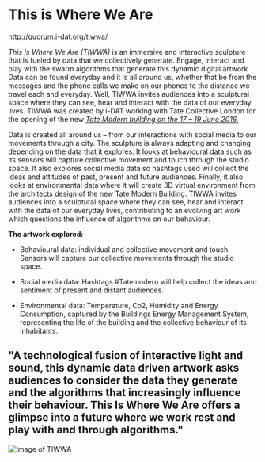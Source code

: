 # This is Where We Are
  
http://quorum.i-dat.org/tiwwa/

*This Is Where We Are (TIWWA)* is an immersive and interactive sculpture that is fueled by data that we 
collectively generate.
Engage, interact and play with the swarm algorithms that generate this dynamic digital artwork.
Data can be found everyday and it is all around us, whether that be from the messages and the phone calls we make on our phones to the distance we travel each and everyday. Well, TIWWA invites audiences into a sculptural space where they can see, hear and interact with the data of our everyday lives.
TIWWA was created by i-DAT working with Tate Collective London for the opening of the new [*Tate Modern building 
on the 17 – 19 June 2016.*](https://www.tate.org.uk/whats-on/tate-modern/special-event/new-tate-modern-opening-weekend/where-we-are)

Data is created all around us – from our interactions with social media to our movements through a city. The sculpture is always adapting and changing depending on the data that it explores. It looks at behavioural data such as its sensors will capture collective movement and touch through the studio space. It also explores social media data so hashtags used will collect the ideas and attitudes of past, present and future audiences. Finally, it also looks at environmental data where it will create 3D virtual environment from the architects design of the new Tate Modern Building. TIWWA invites audiences into a sculptural space where they can see, hear and interact with the data of our everyday lives, contributing to an evolving art work which questions the influence of algorithms on our behaviour.

**The artwork explored:**

- Behavioural data: individual and collective movement and touch. Sensors will capture our collective movements through the studio space.

- Social media data: Hashtags #Tatemodern will help collect the ideas and sentiment of present and distant audiences.

- Environmental data: Temperature, Co2, Humidity and Energy Consumption, captured by the Buildings Energy Management System, 
  representing the life of the building and the collective behaviour of its inhabitants.

## "A technological fusion of interactive light and sound, this dynamic data driven artwork asks audiences to consider the data they generate and the algorithms that increasingly influence their behaviour. This Is Where We Are offers a glimpse into a future where we work rest and play with and through algorithms."

![Image of TIWWA](https://i-dat.org/wp-content/uploads/2016/07/20160618_213418.jpg)

